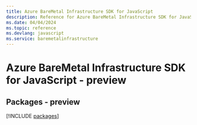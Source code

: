 ```yaml
---
title: Azure BareMetal Infrastructure SDK for JavaScript
description: Reference for Azure BareMetal Infrastructure SDK for JavaScript
ms.date: 04/04/2024
ms.topic: reference
ms.devlang: javascript
ms.service: baremetalinfrastructure
---
```

# Azure BareMetal Infrastructure SDK for JavaScript - preview
## Packages - preview
[!INCLUDE [packages](baremetal-infrastructure-index.md)]